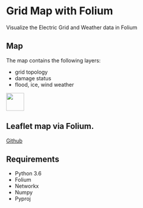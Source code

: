 # Grid Map with Folium

Visualize the Electric Grid and Weather data in Folium


## Map 
The map contains the following layers:

* grid topology
* damage status
* flood, ice, wind weather



<img src=data/folium.gif width="48">

## Leaflet map via Folium.
[Github](https://github.com/python-visualization/folium)


## Requirements
  - Python 3.6
  - Folium
  - Networkx
  - Numpy
  - Pyproj
